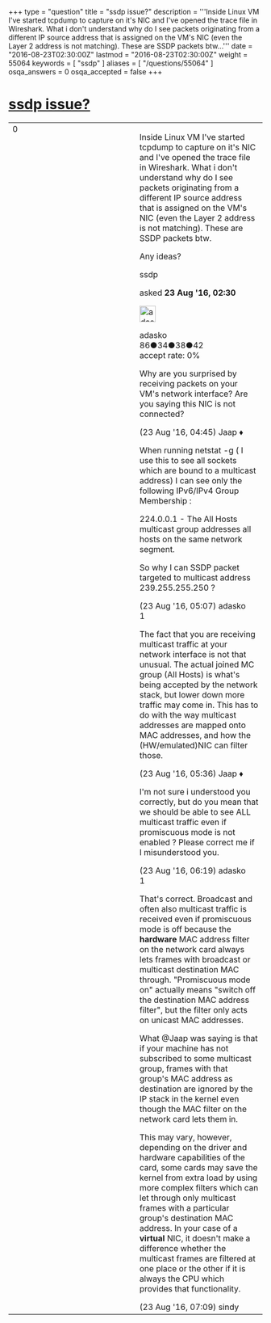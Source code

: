 +++
type = "question"
title = "ssdp issue?"
description = '''Inside Linux VM I&#x27;ve started tcpdump to capture on it&#x27;s NIC and I&#x27;ve opened the trace file in Wireshark. What i don&#x27;t understand why do I see packets originating from a different IP source address that is assigned on the VM&#x27;s NIC (even the Layer 2 address is not matching). These are SSDP packets btw...'''
date = "2016-08-23T02:30:00Z"
lastmod = "2016-08-23T02:30:00Z"
weight = 55064
keywords = [ "ssdp" ]
aliases = [ "/questions/55064" ]
osqa_answers = 0
osqa_accepted = false
+++

<div class="headNormal">

# [ssdp issue?](/questions/55064/ssdp-issue)

</div>

<div id="main-body">

<div id="askform">

<table id="question-table" style="width:100%;"><colgroup><col style="width: 50%" /><col style="width: 50%" /></colgroup><tbody><tr class="odd"><td style="width: 30px; vertical-align: top"><div class="vote-buttons"><div id="post-55064-score" class="post-score" title="current number of votes">0</div><div id="favorite-count" class="favorite-count"></div></div></td><td><div id="item-right"><div class="question-body"><p>Inside Linux VM I've started tcpdump to capture on it's NIC and I've opened the trace file in Wireshark. What i don't understand why do I see packets originating from a different IP source address that is assigned on the VM's NIC (even the Layer 2 address is not matching). These are SSDP packets btw.</p><p>Any ideas?<br />
</p></div><div id="question-tags" class="tags-container tags">ssdp</div><div id="question-controls" class="post-controls"></div><div class="post-update-info-container"><div class="post-update-info post-update-info-user"><p>asked <strong>23 Aug '16, 02:30</strong></p><img src="https://secure.gravatar.com/avatar/2b3f26f3a24449776af62dd8cca7715a?s=32&amp;d=identicon&amp;r=g" class="gravatar" width="32" height="32" alt="adasko&#39;s gravatar image" /><p>adasko<br />
<span class="score" title="86 reputation points">86</span><span title="34 badges"><span class="badge1">●</span><span class="badgecount">34</span></span><span title="38 badges"><span class="silver">●</span><span class="badgecount">38</span></span><span title="42 badges"><span class="bronze">●</span><span class="badgecount">42</span></span><br />
<span class="accept_rate" title="Rate of the user&#39;s accepted answers">accept rate:</span> <span title="adasko has no accepted answers">0%</span> </br></p></div></div><div id="comments-container-55064" class="comments-container"><span id="55067"></span><div id="comment-55067" class="comment"><div id="post-55067-score" class="comment-score"></div><div class="comment-text"><p>Why are you surprised by receiving packets on your VM's network interface? Are you saying this NIC is not connected?</p></div><div id="comment-55067-info" class="comment-info"><span class="comment-age">(23 Aug '16, 04:45)</span> Jaap ♦</div></div><span id="55068"></span><div id="comment-55068" class="comment"><div id="post-55068-score" class="comment-score"></div><div class="comment-text"><p>When running netstat -g ( I use this to see all sockets which are bound to a multicast address) I can see only the following IPv6/IPv4 Group Membership :</p><p>224.0.0.1 - The All Hosts multicast group addresses all hosts on the same network segment.</p><p>So why I can SSDP packet targeted to multicast address 239.255.255.250 ?</p></div><div id="comment-55068-info" class="comment-info"><span class="comment-age">(23 Aug '16, 05:07)</span> adasko</div></div><span id="55069"></span><div id="comment-55069" class="comment"><div id="post-55069-score" class="comment-score">1</div><div class="comment-text"><p>The fact that you are receiving multicast traffic at your network interface is not that unusual. The actual joined MC group (All Hosts) is what's being accepted by the network stack, but lower down more traffic may come in. This has to do with the way multicast addresses are mapped onto MAC addresses, and how the (HW/emulated)NIC can filter those.</p></div><div id="comment-55069-info" class="comment-info"><span class="comment-age">(23 Aug '16, 05:36)</span> Jaap ♦</div></div><span id="55071"></span><div id="comment-55071" class="comment"><div id="post-55071-score" class="comment-score"></div><div class="comment-text"><p>I'm not sure i understood you correctly, but do you mean that we should be able to see ALL multicast traffic even if promiscuous mode is not enabled ? Please correct me if I misunderstood you.</p></div><div id="comment-55071-info" class="comment-info"><span class="comment-age">(23 Aug '16, 06:19)</span> adasko</div></div><span id="55075"></span><div id="comment-55075" class="comment"><div id="post-55075-score" class="comment-score">1</div><div class="comment-text"><p>That's correct. Broadcast and often also multicast traffic is received even if promiscuous mode is off because the <strong>hardware</strong> MAC address filter on the network card always lets frames with broadcast or multicast destination MAC through. "Promiscuous mode on" actually means "switch off the destination MAC address filter", but the filter only acts on unicast MAC addresses.</p><p>What @Jaap was saying is that if your machine has not subscribed to some multicast group, frames with that group's MAC address as destination are ignored by the IP stack in the kernel even though the MAC filter on the network card lets them in.</p><p>This may vary, however, depending on the driver and hardware capabilities of the card, some cards may save the kernel from extra load by using more complex filters which can let through only multicast frames with a particular group's destination MAC address. In your case of a <strong>virtual</strong> NIC, it doesn't make a difference whether the multicast frames are filtered at one place or the other if it is always the CPU which provides that functionality.</p></div><div id="comment-55075-info" class="comment-info"><span class="comment-age">(23 Aug '16, 07:09)</span> sindy</div></div></div><div id="comment-tools-55064" class="comment-tools"></div><div class="clear"></div><div id="comment-55064-form-container" class="comment-form-container"></div><div class="clear"></div></div></td></tr></tbody></table>

</div>

</div>

